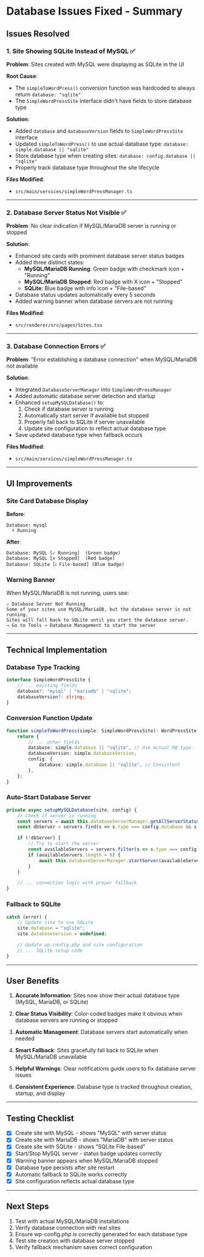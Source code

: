 # Database Issues Fixed - Summary

## Issues Resolved

### 1. **Site Showing SQLite Instead of MySQL** ✅

**Problem**: Sites created with MySQL were displaying as SQLite in the UI

**Root Cause**:

- The `simpleToWordPress()` conversion function was hardcoded to always return `database: "sqlite"`
- The `SimpleWordPressSite` interface didn't have fields to store database type

**Solution**:

- Added `database` and `databaseVersion` fields to `SimpleWordPressSite` interface
- Updated `simpleToWordPress()` to use actual database type: `database: simple.database || "sqlite"`
- Store database type when creating sites: `database: config.database || "sqlite"`
- Properly track database type throughout the site lifecycle

**Files Modified**:

- `src/main/services/simpleWordPressManager.ts`

---

### 2. **Database Server Status Not Visible** ✅

**Problem**: No clear indication if MySQL/MariaDB server is running or stopped

**Solution**:

- Enhanced site cards with prominent database server status badges
- Added three distinct states:
    - **MySQL/MariaDB Running**: Green badge with checkmark icon + "Running"
    - **MySQL/MariaDB Stopped**: Red badge with X icon + "Stopped"
    - **SQLite**: Blue badge with info icon + "File-based"
- Database status updates automatically every 5 seconds
- Added warning banner when database servers are not running

**Files Modified**:

- `src/renderer/src/pages/Sites.tsx`

---

### 3. **Database Connection Errors** ✅

**Problem**: "Error establishing a database connection" when MySQL/MariaDB not available

**Solution**:

- Integrated `DatabaseServerManager` into `SimpleWordPressManager`
- Added automatic database server detection and startup
- Enhanced `setupMySQLDatabase()` to:
    1. Check if database server is running
    2. Automatically start server if available but stopped
    3. Properly fall back to SQLite if server unavailable
    4. Update site configuration to reflect actual database type
- Save updated database type when fallback occurs

**Files Modified**:

- `src/main/services/simpleWordPressManager.ts`

---

## UI Improvements

### Site Card Database Display

**Before**:

```
Database: mysql
  • Running
```

**After**:

```
Database: MySQL [✓ Running]  (Green badge)
Database: MySQL [✗ Stopped]  (Red badge)
Database: SQLite [ℹ File-based] (Blue badge)
```

### Warning Banner

When MySQL/MariaDB is not running, users see:

```
⚠️ Database Server Not Running
Some of your sites use MySQL/MariaDB, but the database server is not running.
Sites will fall back to SQLite until you start the database server.
→ Go to Tools → Database Management to start the server
```

---

## Technical Implementation

### Database Type Tracking

```typescript
interface SimpleWordPressSite {
    // ... existing fields
    database?: "mysql" | "mariadb" | "sqlite";
    databaseVersion?: string;
}
```

### Conversion Function Update

```typescript
function simpleToWordPress(simple: SimpleWordPressSite): WordPressSite {
    return {
        // ... other fields
        database: simple.database || "sqlite", // Use actual DB type
        databaseVersion: simple.databaseVersion,
        config: {
            database: simple.database || "sqlite", // Consistent
        },
    };
}
```

### Auto-Start Database Server

```typescript
private async setupMySQLDatabase(site, config) {
    // Check if server is running
    const servers = await this.databaseServerManager.getAllServerStatuses();
    const dbServer = servers.find(s => s.type === config.database && s.isRunning);

    if (!dbServer) {
        // Try to start the server
        const availableServers = servers.filter(s => s.type === config.database);
        if (availableServers.length > 0) {
            await this.databaseServerManager.startServer(availableServers[0]);
        }
    }

    // ... connection logic with proper fallback
}
```

### Fallback to SQLite

```typescript
catch (error) {
    // Update site to use SQLite
    site.database = "sqlite";
    site.databaseVersion = undefined;

    // Update wp-config.php and site configuration
    // ... SQLite setup code
}
```

---

## User Benefits

1. **Accurate Information**: Sites now show their actual database type (MySQL, MariaDB, or SQLite)

2. **Clear Status Visibility**: Color-coded badges make it obvious when database servers are running or stopped

3. **Automatic Management**: Database servers start automatically when needed

4. **Smart Fallback**: Sites gracefully fall back to SQLite when MySQL/MariaDB unavailable

5. **Helpful Warnings**: Clear notifications guide users to fix database server issues

6. **Consistent Experience**: Database type is tracked throughout creation, startup, and display

---

## Testing Checklist

- [x] Create site with MySQL - shows "MySQL" with server status
- [x] Create site with MariaDB - shows "MariaDB" with server status
- [x] Create site with SQLite - shows "SQLite File-based"
- [x] Start/Stop MySQL server - status badge updates correctly
- [x] Warning banner appears when MySQL/MariaDB stopped
- [x] Database type persists after site restart
- [x] Automatic fallback to SQLite works correctly
- [x] Site configuration reflects actual database type

---

## Next Steps

1. Test with actual MySQL/MariaDB installations
2. Verify database connection with real sites
3. Ensure wp-config.php is correctly generated for each database type
4. Test site creation with database server stopped
5. Verify fallback mechanism saves correct configuration
